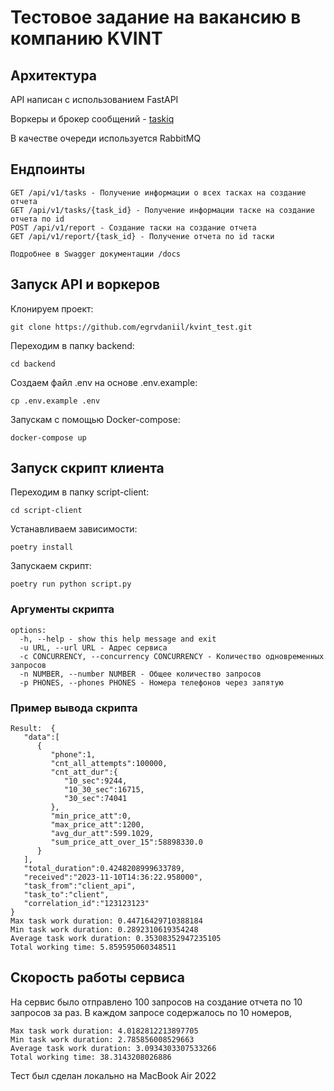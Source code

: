# Тестовое задание на вакансию в компанию KVINT

## Архитектура

API написан с использованием FastAPI

Воркеры и брокер сообщений - [taskiq](https://taskiq-python.github.io)

В качестве очереди используется RabbitMQ

## Ендпоинты
```
GET /api/v1/tasks - Получение информации о всех тасках на создание отчета
GET /api/v1/tasks/{task_id} - Получение информации таске на создание отчета по id
POST /api/v1/report - Создание таски на создание отчета
GET /api/v1/report/{task_id} - Получение отчета по id таски

Подробнее в Swagger документации /docs
```

## Запуск API и воркеров

Клонируем проект:
```
git clone https://github.com/egrvdaniil/kvint_test.git
```

Переходим в папку backend:
```
cd backend
```
Создаем файл .env на основе .env.example:
```
cp .env.example .env
```

Запускам с помощью Docker-compose:
```
docker-compose up
```

## Запуск скрипт клиента

Переходим в папку script-client:
```
cd script-client
```

Устанавливаем зависимости:
```
poetry install
```

Запускаем скрипт:
```
poetry run python script.py
```

### Аргументы скрипта

```
options:
  -h, --help - show this help message and exit
  -u URL, --url URL - Адрес сервиса
  -c CONCURRENCY, --concurrency CONCURRENCY - Количество одновременных запросов
  -n NUMBER, --number NUMBER - Общее количество запросов
  -p PHONES, --phones PHONES - Номера телефонов через запятую
```

### Пример вывода скрипта

```
Result:  {
   "data":[
      {
         "phone":1,
         "cnt_all_attempts":100000,
         "cnt_att_dur":{
            "10_sec":9244,
            "10_30_sec":16715,
            "30_sec":74041
         },
         "min_price_att":0,
         "max_price_att":1200,
         "avg_dur_att":599.1029,
         "sum_price_att_over_15":58898330.0
      }
   ],
   "total_duration":0.4248208999633789,
   "received":"2023-11-10T14:36:22.958000",
   "task_from":"client_api",
   "task_to":"client",
   "correlation_id":"123123123"
}
Max task work duration: 0.44716429710388184
Min task work duration: 0.2892310619354248
Average task work duration: 0.35308352947235105
Total working time: 5.859595060348511
```

## Скорость работы сервиса
На сервис было отправлено 100 запросов на создание отчета по 10 запросов за раз.
В каждом запросе содержалось по 10 номеров,

```
Max task work duration: 4.0182812213897705
Min task work duration: 2.785856008529663
Average task work duration: 3.0934303307533266
Total working time: 38.3143208026886
```
Тест был сделан локально на MacBook Air 2022
